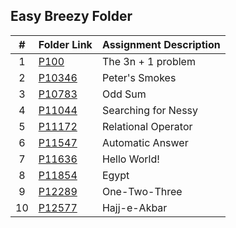##  Easy Breezy Folder

|   #   | Folder Link | Assignment Description |
| :---: | ----------- | ---------------------- |
|   1   |    [P100](https://github.com/tranvex/4883-PT-Helal/tree/main/Assignments/A04%20-%20Easy%20Breezy/P100%20-%203n%2B1)| The 3n + 1 problem|
|   2   |    [P10346](https://github.com/tranvex/4883-PT-Helal/tree/main/Assignments/A04%20-%20Easy%20Breezy/P10346%20-%20Peter's%20Smokes)| Peter's Smokes|
|   3   |    [P10783](https://github.com/tranvex/4883-PT-Helal/tree/main/Assignments/A04%20-%20Easy%20Breezy/P10783%20-%20Odd%20Sum)| Odd Sum|
|   4   |    [P11044](https://github.com/tranvex/4883-PT-Helal/tree/main/Assignments/A04%20-%20Easy%20Breezy/P11044%20-%20Searching%20for%20Nessy)| Searching for Nessy|
|   5   |    [P11172](https://github.com/tranvex/4883-PT-Helal/tree/main/Assignments/A04%20-%20Easy%20Breezy/P11172%20-%20Relational%20Operator)| Relational Operator|
|   6   |    [P11547](https://github.com/tranvex/4883-PT-Helal/tree/main/Assignments/A04%20-%20Easy%20Breezy/P10783%20-%20Automatic%20Answer)| Automatic Answer|
|   7   |    [P11636](https://github.com/tranvex/4883-PT-Helal/tree/main/Assignments/A04%20-%20Easy%20Breezy/P11636%20-%20Hello%20World!)| Hello World!|
|   8   |    [P11854](https://github.com/tranvex/4883-PT-Helal/tree/main/Assignments/A04%20-%20Easy%20Breezy/P11854%20-%20Egypt)| Egypt|
|   9   |    [P12289](https://github.com/tranvex/4883-PT-Helal/tree/main/Assignments/A04%20-%20Easy%20Breezy/P12289%20-%20One-Two-Three)| One-Two-Three|
|   10   |    [P12577](https://github.com/tranvex/4883-PT-Helal/tree/main/Assignments/A04%20-%20Easy%20Breezy/P12577%20-%20Hajj-e-Akbar)| Hajj-e-Akbar|